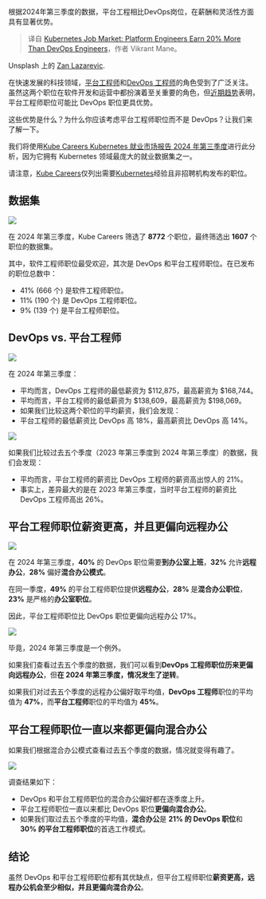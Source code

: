 
<!--
title: Kubernetes就业市场：平台工程师薪资比DevOps工程师高20%
cover: https://cdn.thenewstack.io/media/2024/11/903167d7-zan-lazarevic-0wzec6jtbhu-unsplash-scaled.jpg
-->

根据2024年第三季度的数据，平台工程相比DevOps岗位，在薪酬和灵活性方面具有显著优势。

> 译自 [Kubernetes Job Market: Platform Engineers Earn 20% More Than DevOps Engineers](https://thenewstack.io/kubernetes-job-market-platform-engineers-earn-20-more-than-devops-engineers/)，作者 Vikrant Mane。

Unsplash 上的 [Zan Lazarevic](https://unsplash.com/@zanlazarevic?utm_content=creditCopyText&utm_medium=referral&utm_source=unsplash).

在快速发展的科技领域，[平台工程师](https://thenewstack.io/platform-engineering/)和[DevOps 工程师](https://thenewstack.io/devops/)的角色受到了广泛关注。虽然这两个职位在软件开发和运营中都扮演着至关重要的角色，但[近期趋势](https://thenewstack.io/how-a-devops-team-became-a-platform-engineering-team/)表明，平台工程师职位可能比 DevOps 职位更具优势。

这些优势是什么？为什么你应该考虑平台工程师职位而不是 DevOps？让我们来了解一下。

我们将使用[Kube Careers Kubernetes 就业市场报告 2024 年第三季度](https://kube.careers/state-of-kubernetes-jobs-2024-q3)进行此分析，因为它拥有 Kubernetes 领域最庞大的就业数据集之一。

请注意，[Kube Careers](https://kube.careers/)仅列出需要[Kubernetes](https://thenewstack.io/kubernetes/)经验且非招聘机构发布的职位。

## 数据集

![](https://cdn.thenewstack.io/media/2024/11/01f39eda-image1-1024x808.png)

在 2024 年第三季度，Kube Careers 筛选了 **8772** 个职位，最终筛选出 **1607** 个职位的数据集。

其中，软件工程师职位最受欢迎，其次是 DevOps 和平台工程师职位。在已发布的职位总数中：

- 41% (666 个) 是软件工程师职位。
- 11% (190 个) 是 DevOps 工程师职位。
- 9% (139 个) 是平台工程师职位。

## DevOps vs. 平台工程师

![](https://cdn.thenewstack.io/media/2024/11/ce0ef052-image2-1024x814.png)

在 2024 年第三季度：

- 平均而言，DevOps 工程师的最低薪资为 $112,875，最高薪资为 $168,744。
- 平均而言，平台工程师的最低薪资为 $138,609，最高薪资为 $198,069。
- 如果我们比较这两个职位的平均薪资，我们会发现：
- 平台工程师的最低薪资比 DevOps 高 18%，最高薪资比 DevOps 高 14%。

![](https://cdn.thenewstack.io/media/2024/11/0259a0fc-image5-1024x814.png)

如果我们比较过去五个季度（2023 年第三季度到 2024 年第三季度）的数据，我们会发现：

- 平均而言，平台工程师的薪资比 DevOps 工程师的薪资高出惊人的 21%。
- 事实上，差异最大的是在 2023 年第三季度，当时平台工程师的薪资比 DevOps 工程师高出 26%。

## 平台工程师职位薪资更高，并且更偏向远程办公

![](https://cdn.thenewstack.io/media/2024/11/de68e44e-image3-1024x814.png)

在 2024 年第三季度，**40%** 的 DevOps 职位需要**到办公室上班**，**32%** 允许**远程办公**，**28%** 偏好**混合办公模式**。

在同一季度，**49%** 的平台工程师职位提供**远程办公**，**28%** 是**混合办公职位**，**23%** 是严格的**办公室职位**。

因此，平台工程师职位比 DevOps 职位更偏向远程办公 17%。

![](https://cdn.thenewstack.io/media/2024/11/e182b927-image6-1024x814.png)

毕竟，2024 年第三季度是一个例外。

如果我们查看过去五个季度的数据，我们可以看到**DevOps 工程师职位历来更偏向远程办公**，但**在 2024 年第三季度，情况发生了逆转**。

如果我们对过去五个季度的远程办公偏好取平均值，**DevOps 工程师**职位的平均值为 **47%**，而**平台工程师**职位的平均值为 **45%**。

## 平台工程师职位一直以来都更偏向混合办公

如果我们根据混合办公模式查看过去五个季度的数据，情况就变得有趣了。

![](https://cdn.thenewstack.io/media/2024/11/7ec5d172-image4-1024x814.png)

调查结果如下：

- DevOps 和平台工程师职位的混合办公偏好都在逐季度上升。
- 平台工程师职位一直以来都比 DevOps 职位**更偏向混合办公**。
- 如果我们取过去五个季度的平均值，**混合办公**是 **21% 的 DevOps 职位**和 **30% 的平台工程师职位**的首选工作模式。

## 结论

虽然 DevOps 和平台工程师职位都有其优缺点，但平台工程师职位**薪资更高，远程办公机会至少相似，并且更偏向混合办公**。
